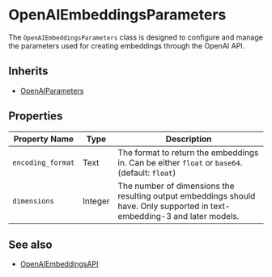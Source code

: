 # OpenAIEmbeddingsParameters

The `OpenAIEmbeddingsParameters` class is designed to configure and manage the parameters used for creating embeddings through the OpenAI API.

## Inherits

- [OpenAIParameters](OpenAIParameters.md)

## Properties

| Property Name      | Type    | Description                                                                                      |
|--------------------|---------|--------------------------------------------------------------------------------------------------|
| `encoding_format`  | Text    | The format to return the embeddings in. Can be either `float` or `base64`. (default: `float`)    |
| `dimensions`       | Integer | The number of dimensions the resulting output embeddings should have. Only supported in text-embedding-3 and later models. |

## See also

- [OpenAIEmbeddingsAPI](OpenAIEmbeddingsAPI.md)
